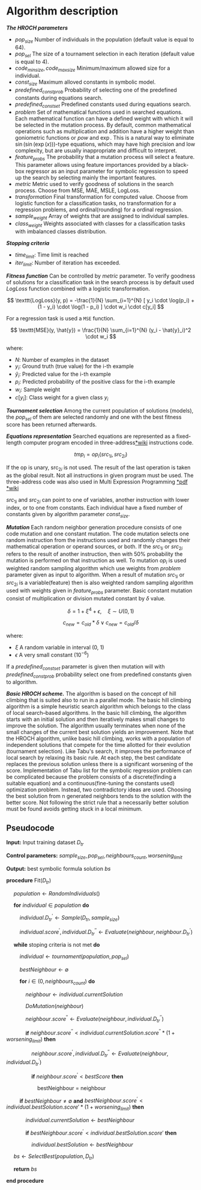 # Algorithm description

***The HROCH parameters***

- $pop_{size}$ Number of individuals in the population (default value is equal to 64).
- $pop_{sel}$ The size of a tournament selection in each iteration (default value is equal to 4).
- $code_{min size}, code_{max size}$ Minimum/maximum allowed size for a individual.
- $const_{size}$ Maximum alloved constants in symbolic model.
- $predefined_{const prob}$ Probability of selecting one of the predefined constants during equations search.
- $predefined_{const set}$ Predefined constants used during equations search.
- $problem$ Set of mathematical functions used in searched equations. Each mathematical function can have a defined weight with which it will be selected in the mutation process. By default, common mathematical operations such as multiplication and addition have a higher weight than goniometric functions or $pow$ and $\exp$. This is a natural way to eliminate $\sin\left(\sin\left(\exp(x)\right)\right)$-type equations, which may have high precision and low complexity, but are usually inappropriate and difficult to interpret.
- $feature_{probs}$ The probability that a mutation process will select a feature. This parameter allows using feature importances provided by a black-box regressor as an input parameter for symbolic regression to speed up the search by selecting mainly the important features.
- $metric$ Metric used to verify goodness of solutions in the search process. Choose from MSE, MAE, MSLE, LogLoss.
- $transformation$ Final transformation for computed value. Choose from logistic function for a classification tasks, no transformation for a regression problems, and ordinal(rounding) for a ordinal regression.
- $sample_{weight}$ Array of weights that are assigned to individual samples.
- $class_{weight}$ Weights associated with classes for a classification tasks with imbalanced classes distribution.

***Stopping criteria***

- $time_{limit}$: Time limit is reached
- $iter_{limit}$: Number of iteration has exceeded.

***Fitness function*** Can be controlled by $metric$ parameter. To verify goodness of solutions for a classification task in the search process is by default used $LogLoss$ function combined with a logistic transformation.

$$
\texttt{LogLoss}(y, p) = -\frac{1}{N} \sum_{i=1}^{N} [ y_i \cdot \log(p_i) + (1 - y_i) \cdot \log(1 - p_i) ] \cdot w_i \cdot c[y_i]
$$

For a regression task is used a $\texttt{MSE}$ function.

$$
\texttt{MSE}(y, \hat{y}) = \frac{1}{N} \sum_{i=1}^{N} (y_i - \hat{y}_i)^2 \cdot w_i
$$

where:

- $N$: Number of examples in the dataset
- $y_i$: Ground truth (true value) for the i-th example
- $\hat{y}_i$: Predicted value for the i-th example
- $p_i$: Predicted probability of the positive class for the i-th example
- $w_i$: Sample weight
- $c[y_i]$: Class weight for a given class $y_i$

***Tournament selection*** Among the current population of solutions (models), the $pop_{sel}$ of them are selected randomly and one with the best fitness score has been returned afterwards.

***Equations representation*** Searched equations are represented as a fixed-length computer program encoded in three-address[*wiki](https://en.wikipedia.org/wiki/Three-address_code) instructions code.

$$
tmp_{i} = op_i(src_{1i}, src_{2i})
$$

If the $\text{op}$ is unary, $\text{src}_{2i}$ is not used. The result of the last operation is taken as the global result. Not all instructions in given program must be used. The three-address code was also used in Multi Expression Programming [*pdf](https://mepx.github.io/oltean_mep.pdf) [*wiki](https://en.wikipedia.org/wiki/Multi_expression_programming)

$src_{1i}$ and $src_{2i}$ can point to one of variables, another instruction with lower index, or to one from constants. Each individual have a fixed number of constants given by algorithm parameter $const_{size}$.

***Mutation*** Each random neighbor generation procedure consists of one code mutation and one constant mutation. The code mutation selects one random instruction from the instructions used and randomly changes their mathematical operation or operand sources, or both. If the $src_{1i}$ or $src_{2i}$ refers to the result of another instruction, then with 50% probability the mutation is performed on that instruction as well. To mutation $op_i$ is used weighted random sampling algorithm which use weights from $problem$ parameter given as input to algorithm. When a result of mutation $src_{1i}$ or $src_{2i}$ is a variable(feature) then is also weighted random sampling algorithm used with weights given in $feature_{probs}$ parameter. Basic constant mutation consist of multiplication or division mutated constant by $\delta$ value.

$$
\delta = 1 + \xi^4 + \epsilon, \quad \xi \sim U(0, 1)
$$

$$
c_{new} = c_{old} * \delta \lor c_{new} = c_{old} / \delta
$$

where:

- $\xi$ A random variable in interval (0, 1)
- $\epsilon$ A very small constant ($10^{-6}$)

If a $predefined_{const set}$ parameter is given then mutation will with $predefined_{const prob}$ probability select one from predefined constants given to algorithm.

***Basic HROCH scheme.*** The algorithm is based on the concept of hill climbing that is suited also to run in a parallel mode. The basic hill climbing algorithm is a simple heuristic search algorithm which belongs to the class of local search–based algorithms. In the basic hill climbing, the algorithm starts with an initial solution and then iteratively makes small changes to improve the solution. The algorithm usually terminates when none of the small changes of the current best solution yields an improvement. Note that the HROCH algorithm, unlike basic hill climbing, works with a population of independent solutions that compete for the time allotted for their evolution (tournament selection). Like Tabu's search, it improves the performance of local search by relaxing its basic rule. At each step, the best candidate replaces the previous solution unless there is a significant worsening of the score. Implementation of Tabu list for the symbolic regression problem can be complicated because the problem consists of a discrete(finding a suitable equation) and a continuous(fine-tuning the constants used) optimization problem. Instead, two contradictory ideas are used. Choosing the best solution from n generated neighbors tends to the solution with the better score. Not following the strict rule that a necessarily better solution must be found avoids getting stuck in a local minimum.

## Pseudocode

**Input:** Input training dataset $D_{tr}$

**Control parameters:** $sample_{size}, pop_{sel}, neighbours_{count}, worsening_{limit}$

**Output:** best symbolic formula solution $bs$

**procedure** Fit($D_{tr}$)

&nbsp;&nbsp;&nbsp;&nbsp; $population \leftarrow RandomIndividuals()$

&nbsp;&nbsp;&nbsp;&nbsp; **for** $individual \in population$ **do**

&nbsp;&nbsp;&nbsp;&nbsp;&nbsp;&nbsp;&nbsp;&nbsp; $individual.D_{tr}^{'} \leftarrow Sample(D_{tr}, sample_{size})$

&nbsp;&nbsp;&nbsp;&nbsp;&nbsp;&nbsp;&nbsp;&nbsp; $individual.score^{'}, individual.D_{tr}^{''} \leftarrow Evaluate(neighbour, neighbour.D_{tr}^{'})$

&nbsp;&nbsp;&nbsp;&nbsp; **while** stoping criteria is not met **do**

&nbsp;&nbsp;&nbsp;&nbsp;&nbsp;&nbsp;&nbsp;&nbsp; $individual \leftarrow tournament(population, pop_{sel})$

&nbsp;&nbsp;&nbsp;&nbsp;&nbsp;&nbsp;&nbsp;&nbsp; $bestNeighbour \leftarrow \emptyset$

&nbsp;&nbsp;&nbsp;&nbsp;&nbsp;&nbsp;&nbsp;&nbsp; **for** $i \in (0, neighbours_{count})$ **do**

&nbsp;&nbsp;&nbsp;&nbsp;&nbsp;&nbsp;&nbsp;&nbsp;&nbsp;&nbsp;&nbsp;&nbsp; $neighbour \leftarrow individual.currentSolution$

&nbsp;&nbsp;&nbsp;&nbsp;&nbsp;&nbsp;&nbsp;&nbsp;&nbsp;&nbsp;&nbsp;&nbsp; $DoMutation(neighbour)$

&nbsp;&nbsp;&nbsp;&nbsp;&nbsp;&nbsp;&nbsp;&nbsp;&nbsp;&nbsp;&nbsp;&nbsp; $neighbour.score^{''} \leftarrow Evaluate(neighbour, individual.D_{tr}^{''})$

&nbsp;&nbsp;&nbsp;&nbsp;&nbsp;&nbsp;&nbsp;&nbsp;&nbsp;&nbsp;&nbsp;&nbsp; **if** $neighbour.score^{''} \lt individual.currentSolution.score^{''}*(1 + worsening_{limit})$ **then**

&nbsp;&nbsp;&nbsp;&nbsp;&nbsp;&nbsp;&nbsp;&nbsp;&nbsp;&nbsp;&nbsp;&nbsp;&nbsp;&nbsp;&nbsp;&nbsp; $neighbour.score^{'}, individual.D_{tr}^{''} \leftarrow Evaluate(neighbour, individual.D_{tr}^{'})$

&nbsp;&nbsp;&nbsp;&nbsp;&nbsp;&nbsp;&nbsp;&nbsp;&nbsp;&nbsp;&nbsp;&nbsp;&nbsp;&nbsp;&nbsp;&nbsp; **if** $neighbour.score^{'} \lt bestScore$ **then**

&nbsp;&nbsp;&nbsp;&nbsp;&nbsp;&nbsp;&nbsp;&nbsp;&nbsp;&nbsp;&nbsp;&nbsp;&nbsp;&nbsp;&nbsp;&nbsp;&nbsp;&nbsp;&nbsp;&nbsp; bestNeighbour = neighbour

&nbsp;&nbsp;&nbsp;&nbsp;&nbsp;&nbsp;&nbsp;&nbsp; **if** $bestNeighbour \neq \emptyset$ **and** $bestNeighbour.score^{'} \lt individual.bestSolution.score{'} * (1 + worsening_{limit})$ **then**

&nbsp;&nbsp;&nbsp;&nbsp;&nbsp;&nbsp;&nbsp;&nbsp;&nbsp;&nbsp;&nbsp;&nbsp; $individual.currentSolution \leftarrow bestNeighbour$

&nbsp;&nbsp;&nbsp;&nbsp;&nbsp;&nbsp;&nbsp;&nbsp;&nbsp;&nbsp;&nbsp;&nbsp; **if** $bestNeighbour.score^{'} \lt individual.bestSolution.score{'}$ **then**

&nbsp;&nbsp;&nbsp;&nbsp;&nbsp;&nbsp;&nbsp;&nbsp;&nbsp;&nbsp;&nbsp;&nbsp;&nbsp;&nbsp;&nbsp;&nbsp; $individual.bestSolution \leftarrow bestNeighbour$

&nbsp;&nbsp;&nbsp;&nbsp; $bs \leftarrow SelectBest(population, D_{tr})$

&nbsp;&nbsp;&nbsp;&nbsp; **return** $bs$

**end procedure**

